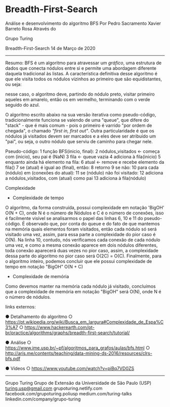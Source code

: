 # Breadth-First-Search
 Análise e desenvolvimento do algoritmo BFS
 Por Pedro Sacramento Xavier Barreto Rosa
 Através do

 Grupo Turing

 Breadth-First-Search
 14 de Março de 2020
 ________________________________________
 Resumo: BFS é um algoritmo para atravessar um *gráfico*, uma estrutura de dados que conecta nódulos entre si e permite uma abordagem diferente daquela tradicional às listas. A característica definitiva desse algoritmo é que ele visita todos os nódulos vizinhos ao primeiro que são equidistantes, ou seja:


 nesse caso, o algoritmo deve, partindo do nódulo preto, visitar primeiro aqueles em amarelo, então os em vermelho, terminando com o verde seguido do azul.

 O algoritmo escrito abaixo na sua versão iterativa como pseudo-código, tradicionalmente funciona se valendo de uma "queue", que difere do "stack" - que é mais comum - pois o primeiro é varrido "por ordem de chegada", o chamado *"first in, first out"*. Outra particularidade é que os nódulos já visitados devem ser marcados e a eles deve ser atribuído um "pai", ou seja, o outro nódulo que serviu de caminho para chegar nele.


 Pseudo-código:
 1 função BFS(inicio, final):
 2 	nódulos_visitados ← começa com (inicio), seu pai é (NaN)
 3 	fila ← queue vazia
 4 	adiciona à fila(inicio)
 5 	enquanto ainda há elemento na fila:
 6     	atual ← remove e recebe elemento da fila()
 7     	se (atual) é igual ao (final), então:
 8         	retorno
 9     	se não:
 10        	para cada (nódulo) em (conexões do atual):
 11            	se (nódulo) não foi visitado:
 12                	adiciona a nódulos_visitados, com (atual) como pai
 13                	adiciona à fila(nódulo)

 Complexidade

 -	Complexidade de tempo

 O algoritmo, da forma construída, possui complexidade em notação 'BigOH' O(N + C), onde N é o número de Nódulos e C é o número de conexões, isso é facilmente visível se analisarmos o papel das linhas 6, 10 e 11 do pseudo-código. É observado que, por conta do queue e do fato de que mantemos na memória quais elementos foram visitados, então cada nódulo só será visitado uma vez, assim, para essa parte a complexidade do pior caso é O(N). Na linha 10, contudo, nós verificamos cada conexão de cada nódulo uma vez, e como a mesma conexão aparece em dois nódulos diferentes, toda conexão aparecerá duas vezes no pior caso, assim, a complexidade dessa parte do algoritmo no pior caso será O(2C) = O(C). Finalmente, para o algoritmo inteiro, podemos concluir que ele possui complexidade de tempo em notação "BigOH" O(N + C)

 -	Complexidade de memória

 Como devemos manter na memória cada nódulo já visitado, concluímos que a complexidade de memória em notação "BigOH" será O(N), onde N é o número de nódulos.






 links externos:

 ●	Detalhamento do algoritmo
 ○	https://pt.wikipedia.org/wiki/Busca_em_largura#Complexidade_de_Espa%C3%A7
 ○	https://www.hackerearth.com/pt-br/practice/algorithms/graphs/breadth-first-search/tutorial/

 ●	Análise
 ○	https://www.ime.usp.br/~pf/algoritmos_para_grafos/aulas/bfs.html
 ○	http://aris.me/contents/teaching/data-mining-ds-2016/resources/clrs-bfs.pdf

 ●	Vídeos
 ○	https://www.youtube.com/watch?v=piBq7VD0ZS


 ________________________________________
 Grupo Turing
 Grupo de Extensão da Universidade de São Paulo (USP)
 turing.usp@gmail.com
 grupoturing.netlify.com
 facebook.com/grupoturing.poliusp
 medium.com/turing-talks
 linkedin.com/company/grupo-turing
